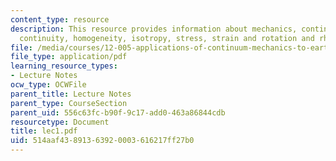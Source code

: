 ```yaml
---
content_type: resource
description: This resource provides information about mechanics, continuum mechanics,
  continuity, homogeneity, isotropy, stress, strain and rotation and rheology.
file: /media/courses/12-005-applications-of-continuum-mechanics-to-earth-atmospheric-and-planetary-sciences-spring-2006/514aaf43891363920003616217ff27b0_lec1.pdf
file_type: application/pdf
learning_resource_types:
- Lecture Notes
ocw_type: OCWFile
parent_title: Lecture Notes
parent_type: CourseSection
parent_uid: 556c63fc-b90f-9c17-add0-463a86844cdb
resourcetype: Document
title: lec1.pdf
uid: 514aaf43-8913-6392-0003-616217ff27b0
---
```

